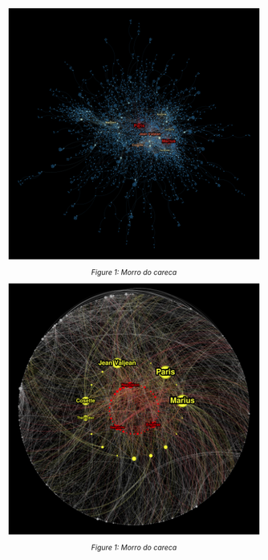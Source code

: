 <div style="text-align: center;">
  <img src="./imgs/degree_centrality.png" alt="Morro do careca" width="500"/>
  <p><em>Figure 1: Morro do careca</em></p>
</div>

<div style="text-align: center;">
  <img src="./imgs/core.png" alt="Morro do careca" width="500"/>
  <p><em>Figure 1: Morro do careca</em></p>
</div>